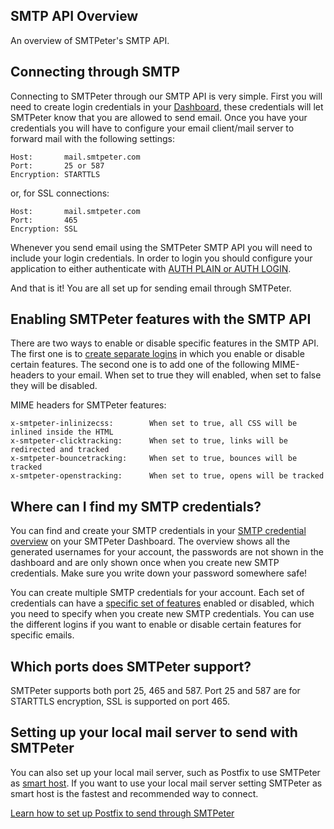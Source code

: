 ## SMTP API Overview

An overview of SMTPeter's SMTP API. 

## Connecting through SMTP

Connecting to SMTPeter through our SMTP API is very simple. First
you will need to create login credentials in your [Dashboard](copernica-docs:SMTPeter/dashboard/smtp-credentials "Dashboard Documentation"), 
these credentials will let SMTPeter know that you are allowed to
send email. Once you have your credentials you will have to configure
your email client/mail server to forward mail with the following settings:

```
Host:       mail.smtpeter.com
Port:       25 or 587
Encryption: STARTTLS
```

or, for SSL connections:

```
Host:       mail.smtpeter.com
Port:       465
Encryption: SSL
```

Whenever you send email using the SMTPeter SMTP API you will need to include 
your login credentials. In order to login you should configure your 
application to either authenticate with [AUTH PLAIN or AUTH LOGIN](https://en.wikipedia.org/wiki/SMTP_Authentication). 

And that is it! You are all set up for sending email through SMTPeter. 


## Enabling SMTPeter features with the SMTP API

There are two ways to enable or disable specific features in the SMTP API. The first one 
is to [create separate logins](copernica-docs:SMTPeter/dashboard/smtp-credentials "Dashboard Documentation") 
in which you enable or disable certain features. The second one is to add one of the following 
MIME-headers to your email. When set to true they will enabled, when set to false they will be 
disabled. 


MIME headers for SMTPeter features:
```
x-smtpeter-inlinizecss:        When set to true, all CSS will be inlined inside the HTML
x-smtpeter-clicktracking:      When set to true, links will be redirected and tracked
x-smtpeter-bouncetracking:     When set to true, bounces will be tracked
x-smtpeter-openstracking:      When set to true, opens will be tracked
```


## Where can I find my SMTP credentials?

You can find and create your SMTP credentials in your
[SMTP credential overview](https://www.smtpeter.com/app/#/admin/smtp-credentials "Go to your dashboard") 
on your SMTPeter Dashboard. The overview shows all the generated usernames for 
your account, the passwords are not shown in the dashboard and are only shown once
when you create new SMTP credentials. Make sure you write down your password somewhere
safe!

You can create multiple SMTP credentials for your account. Each set of credentials
can have a [specific set of features](copernica-docs:SMTPeter/features) enabled or 
disabled, which you need to specify when you create new SMTP credentials. You can use the 
different logins if you want to enable or disable certain features for specific emails. 

## Which ports does SMTPeter support? 

SMTPeter supports both port 25, 465 and 587. Port 25 and 587 are for STARTTLS encryption, 
SSL is supported on port 465.


<!---
## Common errors

@todo

## Examples?

@todo

-->

## Setting up your local mail server to send with SMTPeter

You can also set up your local mail server, such as Postfix
to use SMTPeter as [smart host](copernica-docs:SMTPeter/smart-host "Using SMTPeter as smart host"). 
If you want to use your local mail server setting SMTPeter as smart host 
is the fastest and recommended way to connect. 

[Learn how to set up Postfix to send through SMTPeter](copernica-docs:SMTPeter/quick-start/postfix "Setting up Postfix to send with SMTPeter") 
